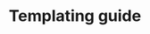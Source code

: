 ---
title: "Templating guide"
bookCollapseSection: true
weight: 900
description: "Guide to customizing the go-asyncapi results with templates"
---